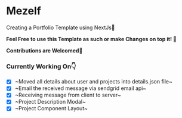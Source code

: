# Mezelf
Creating a Portfolio Template using NextJs🖤

**Feel Free to use this Template as such or make Changes on top it! 🚀**

**Contributions are Welcomed💙**

### Currently Working On👇
- [x] ~Moved all details about user and projects into details.json file~
- [x] ~Email the received message via sendgrid email api~
- [x] ~Receiving message from client to server~
- [x] ~Project Description Modal~
- [x] ~Project Component Layout~